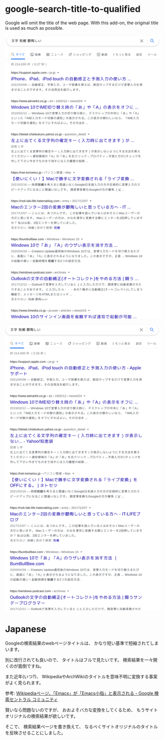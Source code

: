 # google-search-title-to-qualified

Google will omit the title of the web page. With this add-on, the original title is used as much as possible.

![before](docs/before.png)

![after](docs/after.png)

# Japanese

Googleの検索結果のwebページタイトルは、
かなり短い基準で短縮されてしまいます。

別に改行されても良いので、
タイトルはフルで見たいです。
検索結果を一々開くのが面倒ですね。

また近年(いつ?)、
WikipediaやArchWikiのタイトルを意味不明に変換する事案がよく見られます。

参考: [Wikipediaページ、「Emacs」が「Emacs小指」と表示される - Google 検索セントラル コミュニティ](https://support.google.com/webmasters/thread/68265671/wikipedia%E3%83%9A%E3%83%BC%E3%82%B8%E3%80%81%E3%80%8Cemacs%E3%80%8D%E3%81%8C%E3%80%8Cemacs%E5%B0%8F%E6%8C%87%E3%80%8D%E3%81%A8%E8%A1%A8%E7%A4%BA%E3%81%95%E3%82%8C%E3%82%8B?hl=ja)

賢いなら問題ないのですが、
おおよそバカな変換をしてくるため、
もうサイトオリジナルの検索結果が欲しいです。

そこで、
検索結果ページを書き換えて、
なるべくサイトオリジナルのタイトルを反映させることにしました。
